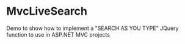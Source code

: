 MvcLiveSearch
=============

Demo to show how to implement a "SEARCH AS YOU TYPE" JQuery function to use in ASP.NET MVC projects